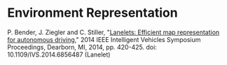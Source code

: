 # Environment Representation

P. Bender, J. Ziegler and C. Stiller, "[Lanelets: Efficient map representation for autonomous driving](https://ieeexplore.ieee.org/abstract/document/6856487)," 2014 IEEE Intelligent Vehicles Symposium Proceedings, Dearborn, MI, 2014, pp. 420-425. doi: 10.1109/IVS.2014.6856487 (Lanelet)
